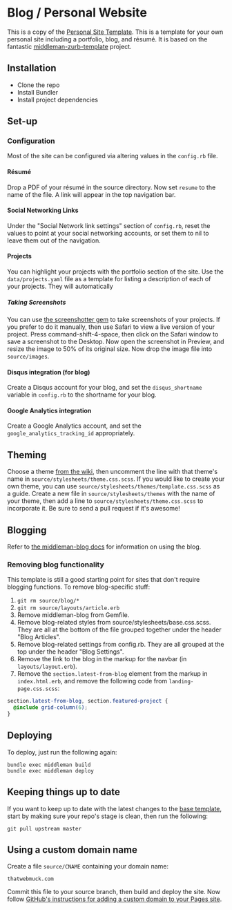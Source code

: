 # Blog / Personal Website

This is a copy of the [Personal Site Template](https://github.com/techpeace/personal-site-template). This is a template for your own personal site including a portfolio, blog, and résumé. It is based on the fantastic [middleman-zurb-template](https://github.com/mattolson/middleman-zurb-template) project.

## Installation

* Clone the repo
* Install Bundler
* Install project dependencies

## Set-up

### Configuration

Most of the site can be configured via altering values in the `config.rb` file.

#### Résumé

Drop a PDF of your résumé in the source directory. Now set `resume` to the name of the file. A link will appear in the top navigation bar.

#### Social Networking Links

Under the "Social Network link settings" section of `config.rb`, reset the values to point at your social networking accounts, or set them to nil to leave them out of the navigation.

#### Projects

You can highlight your projects with the portfolio section of the site. Use the `data/projects.yaml` file as a template for listing a description of each of your projects. They will automatically

##### Taking Screenshots

You can use [the screenshotter gem](https://github.com/ctide/screenshotter) to take screenshots of your projects. If you prefer to do it manually, then use Safari to view a live version of your project. Press command-shift-4-space, then click on the Safari window to save a screenshot to the Desktop. Now open the screenshot in Preview, and resize the image to 50% of its original size. Now drop the image file into `source/images`.


#### Disqus integration (for blog)

Create a Disqus account for your blog, and set the `disqus_shortname` variable in `config.rb` to the shortname for your blog.

#### Google Analytics integration

Create a Google Analytics account, and set the `google_analytics_tracking_id` appropriately.

## Theming

Choose a theme [from the wiki](https://github.com/makersquare/personal-site-template/wiki/Themes), then uncomment the line with that theme's name in `source/stylesheets/theme.css.scss`. If you would like to create your own theme, you can use `source/stylesheets/themes/template.css.scss` as a guide. Create a new file in `source/stylesheets/themes` with the name of your theme, then add a line to `source/stylesheets/theme.css.scss` to incorporate it. Be sure to send a pull request if it's awesome!

## Blogging

Refer to [the middleman-blog docs](http://middlemanapp.com/basics/blogging/) for information on using the blog.

### Removing blog functionality

This template is still a good starting point for sites that don't require blogging functions. To remove blog-specific stuff:

1. `git rm source/blog/*`
2. `git rm source/layouts/article.erb`
3. Remove middleman-blog from Gemfile.
4. Remove blog-related styles from source/stylesheets/base.css.scss. They are all at the bottom of the file grouped together under the header "Blog Articles".
5. Remove blog-related settings from config.rb. They are all grouped at the top under the header "Blog Settings".
6. Remove the link to the blog in the markup for the navbar (in `layouts/layout.erb`).
7. Remove the `section.latest-from-blog` element from the markup in `index.html.erb`, and remove the following code from `landing-page.css.scss`:

```scss
section.latest-from-blog, section.featured-project {
  @include grid-column(6);
}
```

## Deploying

To deploy, just run the following again:

```console
bundle exec middleman build
bundle exec middleman deploy
```

## Keeping things up to date

If you want to keep up to date with the latest changes to the [base template](http://github.com/makersquare/personal-site-template), start by making sure your repo's stage is clean, then run the following:

```console
git pull upstream master
```

## Using a custom domain name

Create a file `source/CNAME` containing your domain name:

```text
thatwebmuck.com
```

Commit this file to your source branch, then build and deploy the site. Now follow [GitHub's instructions for adding a custom domain to your Pages site](https://help.github.com/articles/setting-up-a-custom-domain-with-pages).

